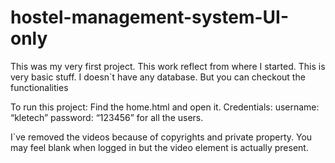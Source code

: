 # hostel-management-system-UI-only
This was my very first project. This work reflect from where I started. 
This is very basic stuff. I doesn`t have any database. But you can checkout the functionalities

To run this project:
Find the home.html and open it. 
Credentials: username: “kletech” password: “123456” for all the users.

I`ve removed the videos because of copyrights and private property. You may feel blank when logged in but the video element is actually present.
